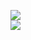 [![](https://img.shields.io/badge/Made%20With-Github%20Spray-lightgrey.svg?style=for-the-badge&logo=github)](https://github.com/Annihil/github-spray#28027)  
[![](https://i.imgur.com/2DrTn0Z.gif)](https://github.com/Annihil/github-spray)